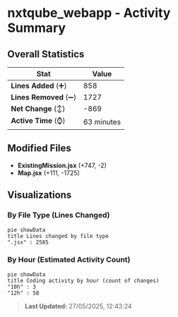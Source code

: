 # nxtqube_webapp - Activity Summary 

## Overall Statistics

| Stat                   | Value                                                             |
| ---------------------- | ----------------------------------------------------------------- |
| **Lines Added** (➕)   | 858                                          |
| **Lines Removed** (➖) | 1727                                        |
| **Net Change** (↕)    | -869                |
| **Active Time** (⌚)   | 63 minutes |


## Modified Files
- **ExistingMission.jsx** (+747, -2)
- **Map.jsx** (+111, -1725)

## Visualizations

### By File Type (Lines Changed)

```mermaid
pie showData
title Lines changed by file type
".jsx" : 2585
```

### By Hour (Estimated Activity Count)

```mermaid
pie showData
title Coding activity by hour (count of changes)
"10h" : 3
"12h" : 58
```


> **Last Updated:** 27/05/2025, 12:43:24